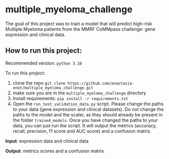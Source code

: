 # multiple_myeloma_challenge

The goal of this project was to train a model that will predict high-risk Multiple Myeloma patients from
the MMRF CoMMpass challenge: gene expression and clinical data. 

## How to run this project:
Recommended version: `python 3.10`

To run this project:
1. clone the repo `git clone https://github.com/anastasia-enot/multiple_myeloma_challenge.git`
2. make sure you are in the `multiple_myeloma_challenge` directory
3. Install requirements: `pip install -r requirements.txt`
4. Open the `run_test_validation_data.py` script. Please change the paths to your data (gene expression and clinical datasets). 
Do not change the paths to the model and the scaler, as they should already be present in the folder `trained_models`.
Once you have changed the paths to your data, you can just run the script. It will output the metrics (accuracy, recall, 
precision, f1 score and AUC score) and a confusion matrix. 

**Input**: expression data and clinical data

**Output**: metrics scores and a confusion matrix




